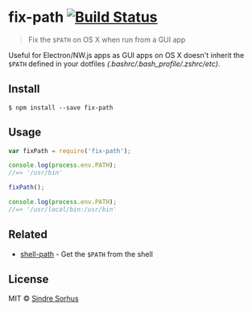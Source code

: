 # fix-path [![Build Status](https://travis-ci.org/sindresorhus/fix-path.svg?branch=master)](https://travis-ci.org/sindresorhus/fix-path)

> Fix the `$PATH` on OS X when run from a GUI app

Useful for Electron/NW.js apps as GUI apps on OS X doesn't inherit the `$PATH` defined in your dotfiles *(.bashrc/.bash_profile/.zshrc/etc)*.


## Install

```
$ npm install --save fix-path
```


## Usage

```js
var fixPath = require('fix-path');

console.log(process.env.PATH);
//=> '/usr/bin'

fixPath();

console.log(process.env.PATH);
//=> '/usr/local/bin:/usr/bin'
```


## Related

- [shell-path](https://github.com/sindresorhus/shell-path) - Get the `$PATH` from the shell


## License

MIT © [Sindre Sorhus](http://sindresorhus.com)
